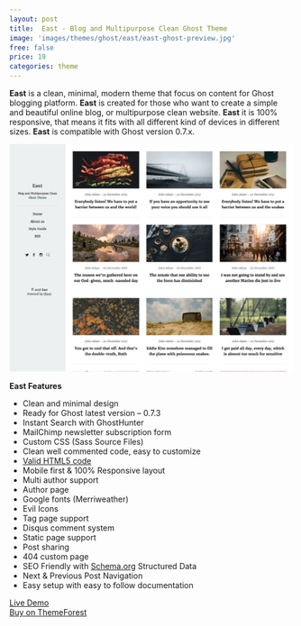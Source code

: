 ```yaml
---
layout: post
title:  East - Blog and Multipurpose Clean Ghost Theme
image: 'images/themes/ghost/east/east-ghost-preview.jpg'
free: false
price: 19
categories: theme
---
```


**East** is a clean, minimal, modern theme that focus on content for Ghost blogging platform. **East** is created for those who want to create a simple and beautiful online blog, or multipurpose clean website. **East** it is 100% responsive, that means it fits with all different kind of devices in different sizes. **East** is compatible with Ghost version 0.7.x.

![east-ghost-full-preview](/images/themes/ghost/east/east-ghost-full-preview.png)

**East Features**

- Clean and minimal design
- Ready for Ghost latest version – 0.7.3
- Instant Search with GhostHunter
- MailChimp newsletter subscription form
- Custom CSS (Sass Source Files)
- Clean well commented code, easy to customize
- <a href="https://validator.w3.org/nu/?doc=http%3A%2F%2Feast.aspirethemes.com%2F">Valid HTML5 code<a/>
- Mobile first &amp; 100% Responsive layout
- Multi author support
- Author page
- Google fonts (Merriweather)
- Evil Icons
- Tag page support
- Disqus comment system
- Static page support
- Post sharing
- 404 custom page
- SEO Friendly with <a href="http://Schema.org">Schema.org</a> Structured Data
- Next &amp; Previous Post Navigation
- Easy setup with easy to follow documentation

<div class="row">
  <div class="column medium-6 large-6">
    <a class="button button--large button--expand" href="http://east.aspirethemes.com/" target="_blank">Live Demo</a>
  </div>
  <div class="column medium-6 large-6">
    <a class="button button--expand button--large button--success" href="http://themeforest.net/item/east-blog-and-multipurpose-clean-ghost-theme/14714255" target="_blank">Buy on ThemeForest</a>
  </div>
</div>